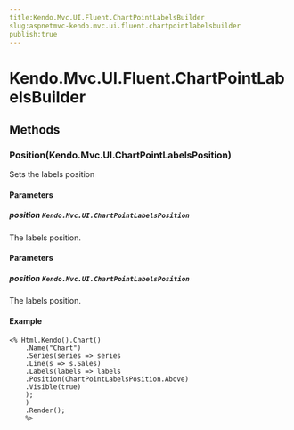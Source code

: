```yaml
---
title:Kendo.Mvc.UI.Fluent.ChartPointLabelsBuilder
slug:aspnetmvc-kendo.mvc.ui.fluent.chartpointlabelsbuilder
publish:true
---
```


# Kendo.Mvc.UI.Fluent.ChartPointLabelsBuilder

## Methods

### Position(Kendo.Mvc.UI.ChartPointLabelsPosition)
Sets the labels position

#### Parameters

##### position `Kendo.Mvc.UI.ChartPointLabelsPosition`
The labels position.

#### Parameters

##### position `Kendo.Mvc.UI.ChartPointLabelsPosition`
The labels position.

#### Example
    <% Html.Kendo().Chart()
        .Name("Chart")
        .Series(series => series
        .Line(s => s.Sales)
        .Labels(labels => labels
        .Position(ChartPointLabelsPosition.Above)
        .Visible(true)
        );
        )
        .Render();
        %>